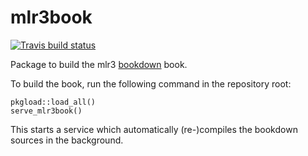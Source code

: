 # mlr3book

[![Travis build status](https://travis-ci.org/mlr-org/mlr3book.svg?branch=master)](https://travis-ci.org/mlr-org/mlr3book)

Package to build the mlr3 [bookdown](https://bookdown.org/) book.

To build the book, run the following command in the repository root:
```{r}
pkgload::load_all()
serve_mlr3book()
```
This starts a service which automatically (re-)compiles the bookdown sources in the background.
